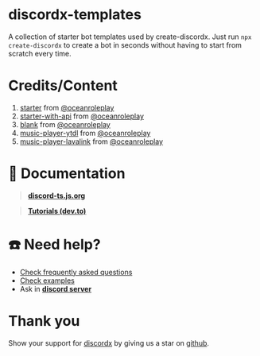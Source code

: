 # discordx-templates

A collection of starter bot templates used by create-discordx. Just run `npx create-discordx` to create a bot in seconds without having to start from scratch every time.

# Credits/Content

1. [starter](./1-starter/) from [@oceanroleplay](https://github.com/oceanroleplay)
2. [starter-with-api](./2-starter-with-api/) from [@oceanroleplay](https://github.com/oceanroleplay)
3. [blank](./3-blank/) from [@oceanroleplay](https://github.com/oceanroleplay)
4. [music-player-ytdl](./4-music-player-ytdl/) from [@oceanroleplay](https://github.com/oceanroleplay)
5. [music-player-lavalink](./5-music-player-lavalink/) from [@oceanroleplay](https://github.com/oceanroleplay)

# 📜 Documentation

> **[discord-ts.js.org](https://discord-ts.js.org)**

> **[Tutorials (dev.to)](https://dev.to/oceanroleplay/series/14317)**

# ☎️ Need help?

- [Check frequently asked questions](https://discord-ts.js.org/docs/faq)
- [Check examples](https://github.com/oceanroleplay/discord.ts/tree/main/packages/discordx/examples)
- Ask in **[discord server](https://discord-ts.js.org/discord)**

# Thank you

Show your support for [discordx](https://www.npmjs.com/package/discordx) by giving us a star on [github](https://github.com/oceanroleplay/discord.ts).
